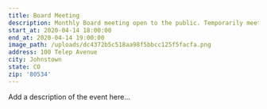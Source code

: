 ```yaml
---
title: Board Meeting
description: Monthly Board meeting open to the public. Temporarily meeting at St 1.
start_at: 2020-04-14 18:00:00
end_at: 2020-04-14 19:00:00
image_path: /uploads/dc4372b5c518aa98f5bbcc125f5facfa.png
address: 100 Telep Avenue
city: Johnstown
state: CO
zip: '80534'
---
```


Add a description of the event here…